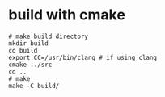# build with cmake

```
# make build directory
mkdir build
cd build
export CC=/usr/bin/clang # if using clang
cmake ../src
cd ..
# make
make -C build/
```
